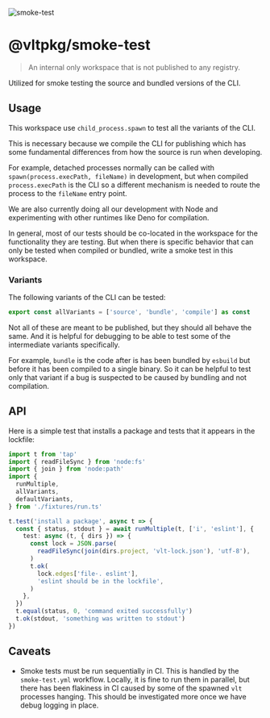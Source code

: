 ![smoke-test](https://github.com/user-attachments/assets/4ceaa394-8707-4bb3-935a-b29cd2c397ee)

# @vltpkg/smoke-test

> An internal only workspace that is not published to any registry.

Utilized for smoke testing the source and bundled versions of the CLI.

## Usage

This workspace use `child_process.spawn` to test all the variants of
the CLI.

This is necessary because we compile the CLI for publishing which has
some fundamental differences from how the source is run when
developing.

For example, detached processes normally can be called with
`spawn(process.execPath, fileName)` in development, but when compiled
`process.execPath` is the CLI so a different mechanism is needed to
route the process to the `fileName` entry point.

We are also currently doing all our development with Node and
experimenting with other runtimes like Deno for compilation.

In general, most of our tests should be co-located in the workspace
for the functionality they are testing. But when there is specific
behavior that can only be tested when compiled or bundled, write a
smoke test in this workspace.

### Variants

The following variants of the CLI can be tested:

```ts
export const allVariants = ['source', 'bundle', 'compile'] as const
```

Not all of these are meant to be published, but they should all behave
the same. And it is helpful for debugging to be able to test some of
the intermediate variants specifically.

For example, `bundle` is the code after is has been bundled by
`esbuild` but before it has been compiled to a single binary. So it
can be helpful to test only that variant if a bug is suspected to be
caused by bundling and not compilation.

## API

Here is a simple test that installs a package and tests that it
appears in the lockfile:

```ts
import t from 'tap'
import { readFileSync } from 'node:fs'
import { join } from 'node:path'
import {
  runMultiple,
  allVariants,
  defaultVariants,
} from './fixtures/run.ts'

t.test('install a package', async t => {
  const { status, stdout } = await runMultiple(t, ['i', 'eslint'], {
    test: async (t, { dirs }) => {
      const lock = JSON.parse(
        readFileSync(join(dirs.project, 'vlt-lock.json'), 'utf-8'),
      )
      t.ok(
        lock.edges['file·. eslint'],
        'eslint should be in the lockfile',
      )
    },
  })
  t.equal(status, 0, 'command exited successfully')
  t.ok(stdout, 'something was written to stdout')
})
```

## Caveats

- Smoke tests must be run sequentially in CI. This is handled by the
  `smoke-test.yml` workflow. Locally, it is fine to run them in
  parallel, but there has been flakiness in CI caused by some of the
  spawned `vlt` processes hanging. This should be investigated more
  once we have debug logging in place.
